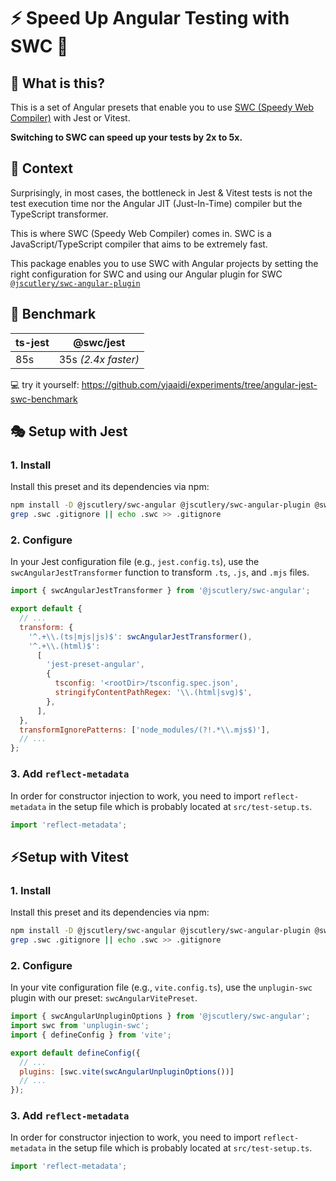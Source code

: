 # ⚡️ Speed Up Angular Testing with SWC 🦀

## 👀 What is this?

This is a set of Angular presets that enable you to use [SWC (Speedy Web Compiler)](https://swc.rs/) with Jest or
Vitest.

**Switching to SWC can speed up your tests by 2x to 5x.**

## 🤔 Context

Surprisingly, in most cases, the bottleneck in Jest & Vitest tests is not the test execution time nor the Angular JIT
(Just-In-Time) compiler but the TypeScript transformer.

This is where SWC (Speedy Web Compiler) comes in. SWC is a JavaScript/TypeScript compiler that aims to be extremely
fast.

This package enables you to use SWC with Angular projects by setting the right configuration for SWC and using
our Angular plugin for SWC [`@jscutlery/swc-angular-plugin`](../swc-angular-plugin)

## 🥇 Benchmark

| ts-jest | @swc/jest           |
|---------|---------------------|
| 85s     | 35s _(2.4x faster)_ |

💻 try it yourself: https://github.com/yjaaidi/experiments/tree/angular-jest-swc-benchmark

## 🎭 Setup with Jest

### 1. Install

Install this preset and its dependencies via npm:

```sh
npm install -D @jscutlery/swc-angular @jscutlery/swc-angular-plugin @swc/core @swc/jest
grep .swc .gitignore || echo .swc >> .gitignore
```

### 2. Configure

In your Jest configuration file (e.g., `jest.config.ts`), use the `swcAngularJestTransformer` function to
transform `.ts`, `.js`, and `.mjs` files.

```js
import { swcAngularJestTransformer } from '@jscutlery/swc-angular';

export default {
  // ...
  transform: {
    '^.+\\.(ts|mjs|js)$': swcAngularJestTransformer(),
    '^.+\\.(html)$':
      [
        'jest-preset-angular',
        {
          tsconfig: '<rootDir>/tsconfig.spec.json',
          stringifyContentPathRegex: '\\.(html|svg)$',
        },
      ],
  },
  transformIgnorePatterns: ['node_modules/(?!.*\\.mjs$)'],
  // ...
};
```

### 3. Add `reflect-metadata`

In order for constructor injection to work, you need to import `reflect-metadata` in the setup file which is probably
located at `src/test-setup.ts`.

```ts
import 'reflect-metadata';
```

## ⚡️Setup with Vitest

### 1. Install

Install this preset and its dependencies via npm:

```sh
npm install -D @jscutlery/swc-angular @jscutlery/swc-angular-plugin @swc/core unplugin-swc
grep .swc .gitignore || echo .swc >> .gitignore
```

### 2. Configure

In your vite configuration file (e.g., `vite.config.ts`), use the `unplugin-swc` plugin with our
preset: `swcAngularVitePreset`.

```js
import { swcAngularUnpluginOptions } from '@jscutlery/swc-angular';
import swc from 'unplugin-swc';
import { defineConfig } from 'vite';

export default defineConfig({
  // ...
  plugins: [swc.vite(swcAngularUnpluginOptions())]
  // ...
});
```

### 3. Add `reflect-metadata`

In order for constructor injection to work, you need to import `reflect-metadata` in the setup file which is probably
located at `src/test-setup.ts`.

```ts
import 'reflect-metadata';
```
